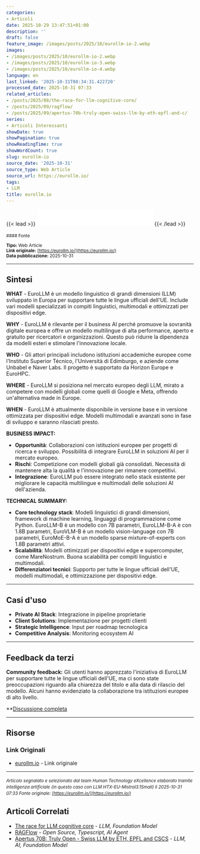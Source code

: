 ```yaml
---
categories:
- Articoli
date: 2025-10-29 13:47:51+01:00
description: ''
draft: false
feature_image: /images/posts/2025/10/eurollm-io-2.webp
images:
- /images/posts/2025/10/eurollm-io-2.webp
- /images/posts/2025/10/eurollm-io-3.webp
- /images/posts/2025/10/eurollm-io-4.webp
language: en
last_linked: '2025-10-31T08:34:31.422720'
processed_date: 2025-10-31 07:33
related_articles:
- /posts/2025/08/the-race-for-llm-cognitive-core/
- /posts/2025/09/ragflow/
- /posts/2025/09/apertus-70b-truly-open-swiss-llm-by-eth-epfl-and-c/
series:
- Articoli Interessanti
showDate: true
showPagination: true
showReadingTime: true
showWordCount: true
slug: eurollm-io
source_date: '2025-10-31'
source_type: Web Article
source_url: https://eurollm.io/
tags:
- LLM
title: eurollm.io
---
```


{{< lead >}}
![Techcrunch](/images/posts/2025/10/eurollm-io-2.webp)
{{< /lead >}}

<small>
#### Fonte

**Tipo:** Web Article  
**Link originale:** [https://eurollm.io/](https://eurollm.io/)  
**Data pubblicazione:** 2025-10-31

</small>

---

## Sintesi

**WHAT** - EuroLLM è un modello linguistico di grandi dimensioni (LLM) sviluppato in Europa per supportare tutte le lingue ufficiali dell'UE. Include vari modelli specializzati in compiti linguistici, multimodali e ottimizzati per dispositivi edge.

**WHY** - EuroLLM è rilevante per il business AI perché promuove la sovranità digitale europea e offre un modello multilingue di alta performance, aperto e gratuito per ricercatori e organizzazioni. Questo può ridurre la dipendenza da modelli esteri e stimolare l'innovazione locale.

**WHO** - Gli attori principali includono istituzioni accademiche europee come l'Instituto Superior Técnico, l'Università di Edimburgo, e aziende come Unbabel e Naver Labs. Il progetto è supportato da Horizon Europe e EuroHPC.

**WHERE** - EuroLLM si posiziona nel mercato europeo degli LLM, mirato a competere con modelli globali come quelli di Google e Meta, offrendo un'alternativa made in Europe.

**WHEN** - EuroLLM è attualmente disponibile in versione base e in versione ottimizzata per dispositivi edge. Modelli multimodali e avanzati sono in fase di sviluppo e saranno rilasciati presto.

**BUSINESS IMPACT:**
- **Opportunità**: Collaborazioni con istituzioni europee per progetti di ricerca e sviluppo. Possibilità di integrare EuroLLM in soluzioni AI per il mercato europeo.
- **Rischi**: Competizione con modelli globali già consolidati. Necessità di mantenere alta la qualità e l'innovazione per rimanere competitivi.
- **Integrazione**: EuroLLM può essere integrato nello stack esistente per migliorare le capacità multilingue e multimodali delle soluzioni AI dell'azienda.

**TECHNICAL SUMMARY:**
- **Core technology stack**: Modelli linguistici di grandi dimensioni, framework di machine learning, linguaggi di programmazione come Python. EuroLLM-B è un modello con 7B parametri, EuroLLM-B-A è con 1.8B parametri, EuroVLM-B è un modello vision-language con 7B parametri, EuroMoE-B-A è un modello sparse mixture-of-experts con 1.8B parametri attivi.
- **Scalabilità**: Modelli ottimizzati per dispositivi edge e supercomputer, come MareNostrum. Buona scalabilità per compiti linguistici e multimodali.
- **Differenziatori tecnici**: Supporto per tutte le lingue ufficiali dell'UE, modelli multimodali, e ottimizzazione per dispositivi edge.

---

## Casi d'uso

- **Private AI Stack**: Integrazione in pipeline proprietarie
- **Client Solutions**: Implementazione per progetti clienti
- **Strategic Intelligence**: Input per roadmap tecnologica
- **Competitive Analysis**: Monitoring ecosystem AI

---

## Feedback da terzi

**Community feedback:** Gli utenti hanno apprezzato l'iniziativa di EuroLLM per supportare tutte le lingue ufficiali dell'UE, ma ci sono state preoccupazioni riguardo alla chiarezza del titolo e alla data di rilascio del modello. Alcuni hanno evidenziato la collaborazione tra istituzioni europee di alto livello.

**[Discussione completa](https://eurollm.io/)

---


## Risorse

### Link Originali
- [eurollm.io](https://eurollm.io/) - Link originale


---

*<small>Articolo segnalato e selezionato dal team Human Technology eXcellence elaborato tramite intelligenza artificiale (in questo caso con LLM HTX-EU-Mistral3.1Small) il 2025-10-31 07:33
Fonte originale: [https://eurollm.io/](https://eurollm.io/)</small>*

## Articoli Correlati

- [The race for LLM cognitive core](/posts/2025/08/the-race-for-llm-cognitive-core/) - *LLM, Foundation Model*
- [RAGFlow](/posts/2025/09/ragflow/) - *Open Source, Typescript, AI Agent*
- [Apertus 70B: Truly Open - Swiss LLM by ETH, EPFL and CSCS](/posts/2025/09/apertus-70b-truly-open-swiss-llm-by-eth-epfl-and-c/) - *LLM, AI, Foundation Model*